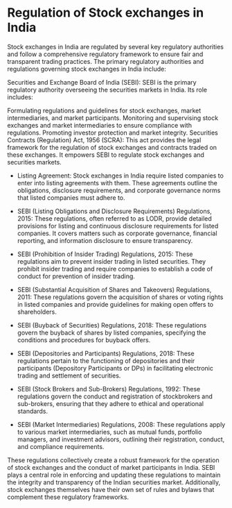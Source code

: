 # Regulation of Stock exchanges in India
Stock exchanges in India are regulated by several key regulatory authorities and follow a comprehensive regulatory framework to ensure fair and transparent trading practices. The primary regulatory authorities and regulations governing stock exchanges in India include:

Securities and Exchange Board of India (SEBI): SEBI is the primary regulatory authority overseeing the securities markets in India. Its role includes:

Formulating regulations and guidelines for stock exchanges, market intermediaries, and market participants.
Monitoring and supervising stock exchanges and market intermediaries to ensure compliance with regulations.
Promoting investor protection and market integrity.
Securities Contracts (Regulation) Act, 1956 (SCRA): This act provides the legal framework for the regulation of stock exchanges and contracts traded on these exchanges. It empowers SEBI to regulate stock exchanges and securities markets.

- Listing Agreement: Stock exchanges in India require listed companies to enter into listing agreements with them. These agreements outline the obligations, disclosure requirements, and corporate governance norms that listed companies must adhere to.

- SEBI (Listing Obligations and Disclosure Requirements) Regulations, 2015: These regulations, often referred to as LODR, provide detailed provisions for listing and continuous disclosure requirements for listed companies. It covers matters such as corporate governance, financial reporting, and information disclosure to ensure transparency.

- SEBI (Prohibition of Insider Trading) Regulations, 2015: These regulations aim to prevent insider trading in listed securities. They prohibit insider trading and require companies to establish a code of conduct for prevention of insider trading.

- SEBI (Substantial Acquisition of Shares and Takeovers) Regulations, 2011: These regulations govern the acquisition of shares or voting rights in listed companies and provide guidelines for making open offers to shareholders.

- SEBI (Buyback of Securities) Regulations, 2018: These regulations govern the buyback of shares by listed companies, specifying the conditions and procedures for buyback offers.

- SEBI (Depositories and Participants) Regulations, 2018: These regulations pertain to the functioning of depositories and their participants (Depository Participants or DPs) in facilitating electronic trading and settlement of securities.

- SEBI (Stock Brokers and Sub-Brokers) Regulations, 1992: These regulations govern the conduct and registration of stockbrokers and sub-brokers, ensuring that they adhere to ethical and operational standards.

- SEBI (Market Intermediaries) Regulations, 2008: These regulations apply to various market intermediaries, such as mutual funds, portfolio managers, and investment advisors, outlining their registration, conduct, and compliance requirements.

These regulations collectively create a robust framework for the operation of stock exchanges and the conduct of market participants in India. SEBI plays a central role in enforcing and updating these regulations to maintain the integrity and transparency of the Indian securities market. Additionally, stock exchanges themselves have their own set of rules and bylaws that complement these regulatory frameworks.